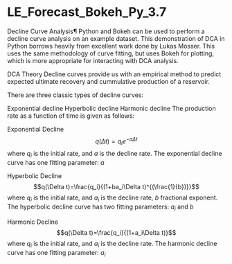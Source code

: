 # LE_Forecast_Bokeh_Py_3.7
 Decline Curve Analysis¶ Python and Bokeh can be used to perform a decline curve analysis on an example dataset. This demonstration of DCA in Python borrows heavily from excellent work done by Lukas Mosser. This uses the same methodology of curve fitting, but uses Bokeh for plotting, which is more appropriate for interacting with DCA analysis.



DCA Theory
Decline curves provide us with an empirical method to predict expected ultimate recovery and cummulative production of a reservoir.

There are three classic types of decline curves:

Exponential decline
Hyperbolic decline
Harmonic decline
The production rate as a function of time is given as follows:

Exponential Decline
$$q(\Delta t)=q_i e^{-a\Delta t}$$
where $q_i$ is the initial rate, and $a$ is the decline rate. The exponential decline curve has one fitting parameter: $a$

Hyperbolic Decline
$$q(\Delta t)=\frac{q_i}{(1+ba_i\Delta t)^{(\frac{1}{b})}}$$
where $q_i$ is the initial rate, and $a_i$ is the decline rate, $b$ fractional exponent. The hyperbolic decline curve has two fitting parameters: $a_i$ and $b$

Harmonic Decline
$$q(\Delta t)=\frac{q_i}{(1+a_i\Delta t)}$$
where $q_i$ is the initial rate, and $a_i$ is the decline rate. The harmonic decline curve has one fitting parameter: $a_i$
